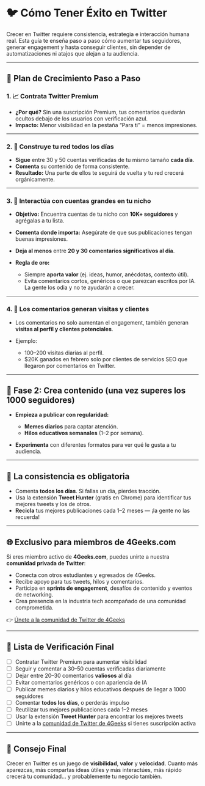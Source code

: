 
# 🐦 Cómo Tener Éxito en Twitter

Crecer en Twitter requiere consistencia, estrategia e interacción humana real. Esta guía te enseña paso a paso cómo aumentar tus seguidores, generar engagement y hasta conseguir clientes, sin depender de automatizaciones ni atajos que alejan a tu audiencia.

---

## 🚀 Plan de Crecimiento Paso a Paso

### 1. 📈 Contrata Twitter Premium

* **¿Por qué?** Sin una suscripción Premium, tus comentarios quedarán ocultos debajo de los usuarios con verificación azul.
* **Impacto:** Menor visibilidad en la pestaña “Para ti” = menos impresiones.

---

### 2. 🤝 Construye tu red todos los días

* **Sigue** entre 30 y 50 cuentas verificadas de tu mismo tamaño **cada día**.
* **Comenta** su contenido de forma consistente.
* **Resultado:** Una parte de ellos te seguirá de vuelta y tu red crecerá orgánicamente.

---

### 3. 🧲 Interactúa con cuentas grandes en tu nicho

* **Objetivo:** Encuentra cuentas de tu nicho con **10K+ seguidores** y agrégalas a tu lista.
* **Comenta donde importa:** Asegúrate de que sus publicaciones tengan buenas impresiones.
* **Deja al menos** entre **20 y 30 comentarios significativos al día**.
* **Regla de oro:**

  * Siempre **aporta valor** (ej. ideas, humor, anécdotas, contexto útil).
  * Evita comentarios cortos, genéricos o que parezcan escritos por IA. La gente los odia y no te ayudarán a crecer.

---

### 4. 🎯 Los comentarios generan visitas y clientes

* Los comentarios no solo aumentan el engagement, también generan **visitas al perfil y clientes potenciales**.
* Ejemplo:

  * 100–200 visitas diarias al perfil.
  * \$20K ganados en febrero solo por clientes de servicios SEO que llegaron por comentarios en Twitter.

---

## 🧪 Fase 2: Crea contenido (una vez superes los 1000 seguidores)

* **Empieza a publicar con regularidad:**

  * **Memes diarios** para captar atención.
  * **Hilos educativos semanales** (1–2 por semana).
* **Experimenta** con diferentes formatos para ver qué le gusta a tu audiencia.

---

## 🔁 La consistencia es obligatoria

* Comenta **todos los días**. Si fallas un día, pierdes tracción.
* Usa la extensión **Tweet Hunter** (gratis en Chrome) para identificar tus mejores tweets y los de otros.
* **Recicla** tus mejores publicaciones cada 1–2 meses — ¡la gente no las recuerda!

---

## 🌐 Exclusivo para miembros de 4Geeks.com

Si eres miembro activo de **4Geeks.com**, puedes unirte a nuestra **comunidad privada de Twitter**:

* Conecta con otros estudiantes y egresados de 4Geeks.
* Recibe apoyo para tus tweets, hilos y comentarios.
* Participa en **sprints de engagement**, desafíos de contenido y eventos de networking.
* Crea presencia en la industria tech acompañado de una comunidad comprometida.

👉 [Únete a la comunidad de Twitter de 4Geeks](https://x.com/i/communities/1922475612318364120)

---

## 📌 Lista de Verificación Final

* [ ] Contratar Twitter Premium para aumentar visibilidad
* [ ] Seguir y comentar a 30–50 cuentas verificadas diariamente
* [ ] Dejar entre 20–30 comentarios **valiosos** al día
* [ ] Evitar comentarios genéricos o con apariencia de IA
* [ ] Publicar memes diarios y hilos educativos después de llegar a 1000 seguidores
* [ ] Comentar **todos los días**, o perderás impulso
* [ ] Reutilizar tus mejores publicaciones cada 1–2 meses
* [ ] Usar la extensión **Tweet Hunter** para encontrar los mejores tweets
* [ ] Unirte a la [comunidad de Twitter de 4Geeks](https://x.com/i/communities/1922475612318364120) si tienes suscripción activa

---

## 🧩 Consejo Final

Crecer en Twitter es un juego de **visibilidad**, **valor** y **velocidad**. Cuanto más aparezcas, más compartas ideas útiles y más interactúes, más rápido crecerá tu comunidad... y probablemente tu negocio también.
